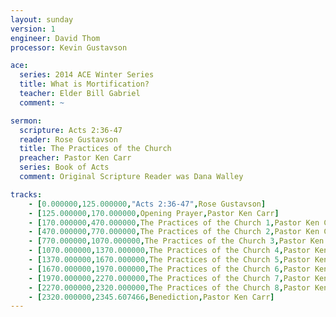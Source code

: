 ```yaml
---
layout: sunday
version: 1
engineer: David Thom
processor: Kevin Gustavson

ace:
  series: 2014 ACE Winter Series
  title: What is Mortification?
  teacher: Elder Bill Gabriel
  comment: ~

sermon:
  scripture: Acts 2:36-47
  reader: Rose Gustavson
  title: The Practices of the Church
  preacher: Pastor Ken Carr
  series: Book of Acts
  comment: Original Scripture Reader was Dana Walley

tracks:
    - [0.000000,125.000000,"Acts 2:36-47",Rose Gustavson]
    - [125.000000,170.000000,Opening Prayer,Pastor Ken Carr]
    - [170.000000,470.000000,The Practices of the Church 1,Pastor Ken Carr]
    - [470.000000,770.000000,The Practices of the Church 2,Pastor Ken Carr]
    - [770.000000,1070.000000,The Practices of the Church 3,Pastor Ken Carr]
    - [1070.000000,1370.000000,The Practices of the Church 4,Pastor Ken Carr]
    - [1370.000000,1670.000000,The Practices of the Church 5,Pastor Ken Carr]
    - [1670.000000,1970.000000,The Practices of the Church 6,Pastor Ken Carr]
    - [1970.000000,2270.000000,The Practices of the Church 7,Pastor Ken Carr]
    - [2270.000000,2320.000000,The Practices of the Church 8,Pastor Ken Carr]
    - [2320.000000,2345.607466,Benediction,Pastor Ken Carr]
---
```

